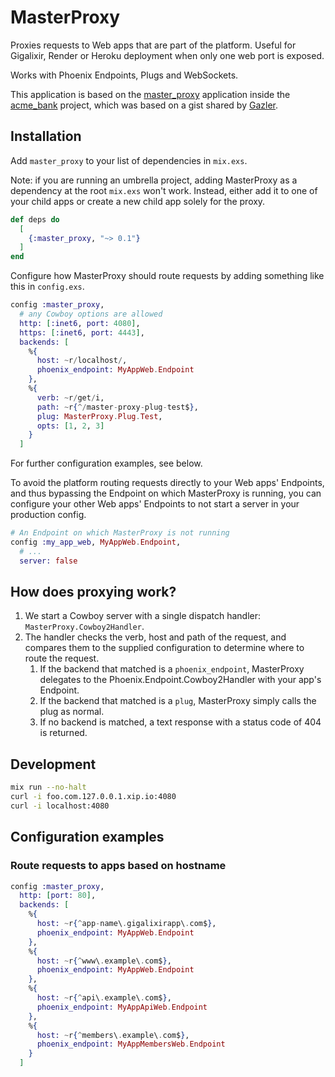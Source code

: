 # MasterProxy

Proxies requests to Web apps that are part of the platform. Useful for Gigalixir, Render or Heroku deployment when only one web port is exposed.

Works with Phoenix Endpoints, Plugs and WebSockets.

This application is based on the [master_proxy](https://github.com/wojtekmach/acme_bank/tree/master/apps/master_proxy) application inside the [acme_bank](https://github.com/wojtekmach/acme_bank) project, which was based on a gist shared by [Gazler](https://github.com/Gazler).

## Installation

Add `master_proxy` to your list of dependencies in `mix.exs`.

Note: if you are running an umbrella project, adding MasterProxy as a dependency at the root `mix.exs` won't work. Instead, either add it to one of your child apps or create a new child app solely for the proxy.

```elixir
def deps do
  [
    {:master_proxy, "~> 0.1"}
  ]
end
```

Configure how MasterProxy should route requests by adding something like this in `config.exs`.

```elixir
config :master_proxy, 
  # any Cowboy options are allowed
  http: [:inet6, port: 4080],
  https: [:inet6, port: 4443],
  backends: [
    %{
      host: ~r/localhost/,
      phoenix_endpoint: MyAppWeb.Endpoint
    },
    %{
      verb: ~r/get/i,
      path: ~r{^/master-proxy-plug-test$},
      plug: MasterProxy.Plug.Test,
      opts: [1, 2, 3]
    }
  ]
```

For further configuration examples, see below.

To avoid the platform routing requests directly to your Web apps' Endpoints, and thus bypassing the Endpoint on which MasterProxy is running, you can configure your other Web apps' Endpoints to not start a server in your production config.

```elixir
# An Endpoint on which MasterProxy is not running
config :my_app_web, MyAppWeb.Endpoint,
  # ...
  server: false
```

## How does proxying work?

1. We start a Cowboy server with a single dispatch handler: `MasterProxy.Cowboy2Handler`.
2. The handler checks the verb, host and path of the request, and compares them to the supplied configuration to determine where to route the request.
	1. If the backend that matched is a `phoenix_endpoint`, MasterProxy delegates to the Phoenix.Endpoint.Cowboy2Handler with your app's Endpoint.
	2. If the backend that matched is a `plug`, MasterProxy simply calls the plug as normal.
	3. If no backend is matched, a text response with a status code of 404 is returned.

## Development

```bash
mix run --no-halt
curl -i foo.com.127.0.0.1.xip.io:4080 
curl -i localhost:4080
```

## Configuration examples

### Route requests to apps based on hostname

```elixir
config :master_proxy,
  http: [port: 80],
  backends: [
    %{
      host: ~r{^app-name\.gigalixirapp\.com$},
      phoenix_endpoint: MyAppWeb.Endpoint
    },
    %{
      host: ~r{^www\.example\.com$},
      phoenix_endpoint: MyAppWeb.Endpoint
    },
    %{
      host: ~r{^api\.example\.com$},
      phoenix_endpoint: MyAppApiWeb.Endpoint
    },
    %{
      host: ~r{^members\.example\.com$},
      phoenix_endpoint: MyAppMembersWeb.Endpoint
    }
  ]
```
